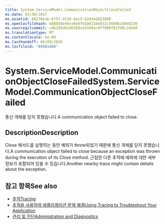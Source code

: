 ```yaml
---
title: System.ServiceModel.CommunicationObjectCloseFailed
ms.date: 03/30/2017
ms.assetid: 60270eab-6f57-4136-bec5-62d3edd23880
ms.openlocfilehash: 680b58e49ce0e8fd104116e032c5689b16048230
ms.sourcegitcommit: cdb295dd1db589ce5169ac9ff096f01fd0c2da9d
ms.translationtype: MT
ms.contentlocale: ko-KR
ms.lasthandoff: 06/09/2020
ms.locfileid: "84581466"
---
```

# <a name="systemservicemodelcommunicationobjectclosefailed"></a><span data-ttu-id="9d15f-102">System.ServiceModel.CommunicationObjectCloseFailed</span><span class="sxs-lookup"><span data-stu-id="9d15f-102">System.ServiceModel.CommunicationObjectCloseFailed</span></span>
<span data-ttu-id="9d15f-103">통신 개체를 닫지 못했습니다.</span><span class="sxs-lookup"><span data-stu-id="9d15f-103">A communication object failed to close.</span></span>  
  
## <a name="description"></a><span data-ttu-id="9d15f-104">Description</span><span class="sxs-lookup"><span data-stu-id="9d15f-104">Description</span></span>  
 <span data-ttu-id="9d15f-105">Close 메서드를 실행하는 동안 예외가 throw되었기 때문에 통신 개체를 닫지 못했습니다.</span><span class="sxs-lookup"><span data-stu-id="9d15f-105">A communication object failed to close because an exception was thrown during the execution of its Close method.</span></span> <span data-ttu-id="9d15f-106">근접한 다른 추적에 예외에 대한 세부 정보가 포함되어 있을 수 있습니다.</span><span class="sxs-lookup"><span data-stu-id="9d15f-106">Another nearby trace might contain details about the exception.</span></span>  
  
## <a name="see-also"></a><span data-ttu-id="9d15f-107">참고 항목</span><span class="sxs-lookup"><span data-stu-id="9d15f-107">See also</span></span>

- [<span data-ttu-id="9d15f-108">추적</span><span class="sxs-lookup"><span data-stu-id="9d15f-108">Tracing</span></span>](index.md)
- [<span data-ttu-id="9d15f-109">추적을 사용하여 애플리케이션 문제 해결</span><span class="sxs-lookup"><span data-stu-id="9d15f-109">Using Tracing to Troubleshoot Your Application</span></span>](using-tracing-to-troubleshoot-your-application.md)
- [<span data-ttu-id="9d15f-110">관리 및 진단</span><span class="sxs-lookup"><span data-stu-id="9d15f-110">Administration and Diagnostics</span></span>](../index.md)
